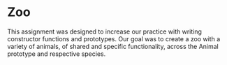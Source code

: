 # Zoo
This assignment was designed to increase our practice with writing constructor functions and prototypes. Our goal was to create a zoo with a variety of animals, of shared and specific functionality, across the Animal prototype and respective species. 
